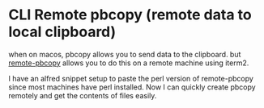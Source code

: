 # CLI Remote pbcopy (remote data to local clipboard)

when on macos, pbcopy allows you to send data to the clipboard.  but [remote-pbcopy](https://github.com/skaji/remote-pbcopy-iterm2)  allows you
to do this on a remote machine using iterm2.  

I have an alfred snippet setup to paste the perl version of remote-pbcopy since most machines have perl installed.  Now I can quickly create pbcopy remotely
and get the contents of files easily.
